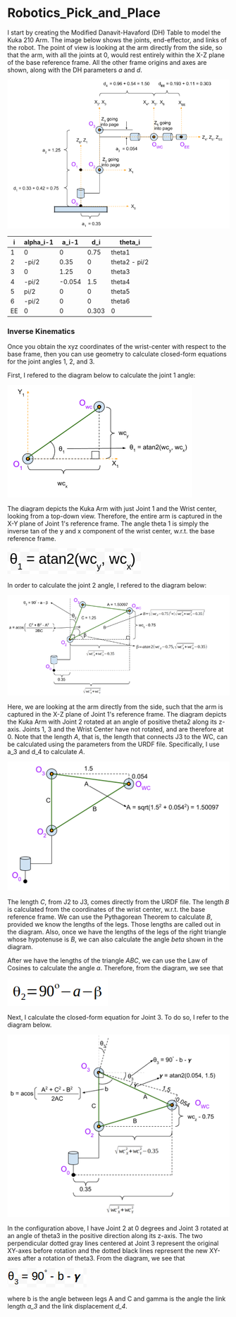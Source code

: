 # Robotics_Pick_and_Place

I start by creating the Modified Danavit-Havaford (DH) Table to model the Kuka 210 Arm.
The image below shows the joints, end-effector, and links of the robot. The point of view is looking at the arm directly from the side, so that the arm, with all the joints at 0, would rest entirely within the X-Z plane of the base reference frame. All the other frame origins and axes are shown, along with the DH parameters *a* and *d*.

![Robot Model for Making the DH Table](/images/Robot_Model.png)

i            | alpha_i-1     | a_i-1         | d_i           | theta_i
------------ | ------------- | ------------- | ------------- | -------------
1            | 0             | 0             | 0.75          | theta1
2            | -pi/2         | 0.35          | 0             | theta2 - pi/2
3            | 0             | 1.25          | 0             | theta3
4            | -pi/2         | -0.054        | 1.5           | theta4
5            | pi/2          | 0             | 0             | theta5
6            | -pi/2         | 0             | 0             | theta6
EE           | 0             | 0             | 0.303         | 0

### Inverse Kinematics
Once you obtain the xyz coordinates of the wrist-center with respect to the base frame, then you can use geometry to calculate closed-form equations for the joint angles 1, 2, and 3.

First, I refered to the diagram below to calculate the joint 1 angle:

![Geometry to Calculate Joint 1](/images/Inverse_Kinematics_q1.png)

The diagram depicts the Kuka Arm with just Joint 1 and the Wrist center, looking from a top-down view. Therefore, the entire arm is captured in the X-Y plane of Joint 1's reference frame. The angle theta 1 is simply the inverse tan of the y and x component of the wrist center, w.r.t. the base reference frame.

![Theta 1](/images/theta1.png)

In order to calculate the joint 2 angle, I refered to the diagram below:

![Geometry to Calculate Joint 2](/images/Inverse_Kinematics_q2.png)

Here, we are looking at the arm directly from the side, such that the arm is captured in the X-Z plane of Joint 1's reference frame. The diagram depicts the Kuka Arm with Joint 2 rotated at an angle of positive theta2 along its z-axis. Joints 1, 3 and the Wrist Center have not rotated, and are therefore at 0. Note that the length *A*, that is, the length that connects J3 to the WC, can be calculated using the parameters from the URDF file. Specifically, I use a_3 and d_4 to calculate *A*. 

![Calculating Distance from J3 to WC](/images/Calculate_A.png)

The length *C*, from J2 to J3, comes directly from the URDF file.
The length *B* is calculated from the coordinates of the wrist center, w.r.t. the base reference frame. We can use the Pythagorean Theorem to calculate *B*, provided we know the lengths of the legs. Those lengths are called out in the diagram. Also, once we have the lengths of the legs of the right triangle whose hypotenuse is *B*, we can also calculate the angle *beta* shown in the diagram. 

After we have the lengths of the triangle *ABC*, we can use the Law of Cosines to calculate the angle *a*. Therefore, from the diagram, we see that 

![Theta 2](/images/theta2.png)

Next, I calculate the closed-form equation for Joint 3. To do so, I refer to the diagram below.

![Geometry to Calculate Joint 3](/images/Inverse_Kinematics_q3.png)

In the configuration above, I have Joint 2 at 0 degrees and Joint 3 rotated at an angle of theta3 in the positive direction along its z-axis. The two perpendicular dotted gray lines centered at Joint 3 represent the original XY-axes before rotation and the dotted black lines represent the new XY-axes after a rotation of theta3. From the diagram, we see that 

![Theta 3](/images/theta3.png) 

where b is the angle between legs A and C and gamma is the angle the link length *a_3* and the link displacement *d_4*. 
